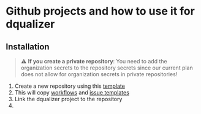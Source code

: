 # Github projects and how to use it for dqualizer

## Installation

> ⚠️ **If you create a private repository**: You need to add the organization secrets to the repository secrets since our current plan does not allow for organization secrets in private repositories!

1. Create a new repository using this [template](https://github.com/dqualizer/template)
2. This will copy [workflows](.github/workflows) and [issue templates](.github/ISSUE_TEMPLATE/)
3. Link the dqualizer project to the repository
4.
